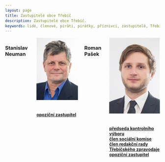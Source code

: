 ```yaml
---
layout: page
title: Zastupitelé obce Třebíč
description: Zastupitelé obce Třebíč.
keywords: lidé, členové, piráti, pirátky, příznivci, zastupitelé, Třebíč
---
```


<div class="o-section">
<div class="row"> 
<div class="columns medium-12">          
        
<div class="o-section-header o-section-header--bordered">
<h3 class="o-section__heading t-h2-super">
            Stanislav Neuman
</h3>
</div>
<div class="c-program-candidates">
<div class="c-program-candidate-badge">
<a class="c-program-candidate-badge__body" 
            href="https://trebicsko.pirati.cz/lide/stanislav-neuman/">
<div class="c-program-candidate-badge__avatar">
<img 
            src="https://raw.githubusercontent.com/pirati-web/trebicsko.pirati.cz/master/assets/img/people/stanislav-neuman.jpg" 
            alt="Stanislav Neuman" 
class="c-program-candidate-badge__avatar-image">
</div>
<div class="c-program-candidate-badge__description">
<h4 class="c-program-candidate-badge__name"><span class="c-headline-anchor">
            
</span></h4>
<strong class="c-program-candidate-badge__profession">
<br>
opoziční zastupitel            
</strong>
<p class="c-program-candidate-badge__bio">

</p>
</div>
</a>
</div>
</div>


<div class="o-section-header o-section-header--bordered">
<h3 class="o-section__heading t-h2-super">
            Roman Pašek
</h3>
</div>
<div class="c-program-candidates">
<div class="c-program-candidate-badge">
<a class="c-program-candidate-badge__body" 
            href="https://trebicsko.pirati.cz/lide/roman-pasek/">
<div class="c-program-candidate-badge__avatar">
<img 
            src="https://raw.githubusercontent.com/pirati-web/trebicsko.pirati.cz/master/assets/img/people/roman-pasek.jpg" 
            alt="Roman Pašek" 
class="c-program-candidate-badge__avatar-image">
</div>
<div class="c-program-candidate-badge__description">
<h4 class="c-program-candidate-badge__name"><span class="c-headline-anchor">
            
</span></h4>
<strong class="c-program-candidate-badge__profession">
<br>
předseda kontrolního výboru<br>
člen sociální komise<br>
člen redakční rady Třebíčského zpravodaje<br>
opoziční zastupitel
</strong>
<p class="c-program-candidate-badge__bio">

</p>
</div>
</a>
</div>
</div>
